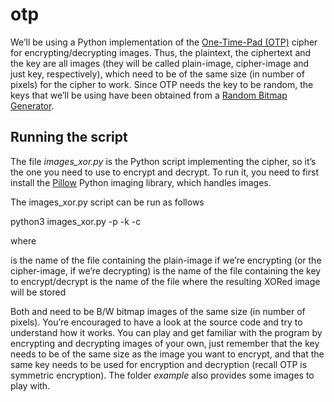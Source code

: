 # otp

We’ll be using a Python implementation of the [One-Time-Pad (OTP)](https://en.wikipedia.org/wiki/One-time_pad) cipher for encrypting/decrypting images. Thus, the plaintext, the ciphertext and the key are all images (they will be called plain-image, cipher-image and just key, respectively), which need to be of the same size (in number of pixels) for the cipher to work.
Since OTP needs the key to be random, the keys that we’ll be using have been obtained from a [Random Bitmap Generator](https://www.random.org/bitmaps).

## Running the script

The file *images_xor.py* is the Python script implementing the cipher, so it’s the one you need to use to encrypt and decrypt.
To run it, you need to first install the [Pillow](https://pillow.readthedocs.io/en/stable/index.html) Python imaging library, which handles images.

The images_xor.py script can be run as follows

  python3 images_xor.py -p <plain> -k <key> -c <result>

where 
  
  <plain>	is the name of the file containing the plain-image if we’re encrypting (or the cipher-image, if we’re decrypting)
  <key>		is the name of the file containing the key to encrypt/decrypt
  <result> 	is the name of the file where the resulting XORed image will be stored

    
Both <plain> and <key> need to be B/W bitmap images of the same size (in number of pixels). You’re encouraged to have a look at the source code and try to understand how it works. You can play and get familiar with the program by encrypting and decrypting images of your own, just remember that the key needs to be of the same size as the image you want to encrypt, and that the same key needs to be used for encryption and decryption (recall OTP is symmetric encryption). The folder *example* also provides some images to play with.





